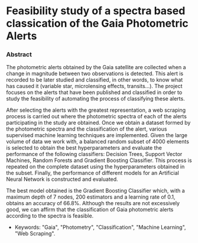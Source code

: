 # Feasibility study of a spectra based classication of the Gaia Photometric Alerts

### Abstract

The photometric alerts obtained by the Gaia satellite are collected when a change in magnitude between two observations is detected. This alert is recorded to be later studied and classified, in other words, to know what has caused it (variable star, microlensing effects, transits...). The project focuses on the alerts that have been published and classified in order to study the feasibility of automating the process of classifying these alerts.

After selecting the alerts with the greatest representation, a web scraping process is carried out where the photometric spectra of each of the alerts participating in the study are obtained. Once we obtain a dataset formed by the photometric spectra and the classification of the alert, various supervised machine learning techniques are implemented. Given the large volume of data we work with, a balanced random subset of 4000 elements is selected to obtain the best hyperparameters and evaluate the performance of the following classifiers: Decision Trees, Support Vector Machines, Random Forests and Gradient Boosting Classifier. This process is repeated on the complete dataset using the hyperparameters obtained in the subset. Finally, the performance of different models for an Artificial Neural Network is constructed and evaluated.

The best model obtained is the Gradient Boosting Classifier which, with a maximum depth of 7 nodes, 200 estimators and a learning rate of 0.1, obtains an accuracy of 66.8\%. Although the results are not excessively good, we can affirm that the classification of Gaia photometric alerts according to the spectra is feasible.


- Keywords: "Gaia", "Photometry", "Classification", "Machine Learning", "Web Scraping".
